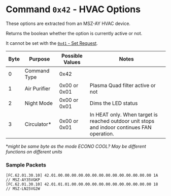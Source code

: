 # Command `0x42` - HVAC Options

These options are extracted from an MSZ-AY HVAC device.

Returns the boolean whether the option is currently active or not.

It cannot be set with the [`0x41` - Set Request](../0x41-set-request).

| Byte | Purpose           | Possible Values     | Notes                                    |
|------|-------------------|---------------------|------------------------------------------|
| 0    | Command Type      | 0x42                |                                          |
| 1    | Air Purifier      | 0x00 or 0x01        | Plasma Quad filter active or not         |
| 2    | Night Mode        | 0x00 or 0x01        | Dims the LED status                      |
| 3    | Circulator*       | 0x00 or 0x01        | In HEAT only. When target is reached outdoor unit stops and indoor continues FAN operation.|

**might be same byte as the mode ECONO COOL? May be different functions on different units*


### Sample Packets

```
[FC.62.01.30.10] 42.01.00.00.00.00.00.00.00.00.00.00.00.00.00.00 1A  // MSZ-AY35VGKP
[FC.62.01.30.10] 42.01.01.01.00.00.00.00.00.00.00.00.00.00.00.00 18  // MSZ-LN25VG2W
```
